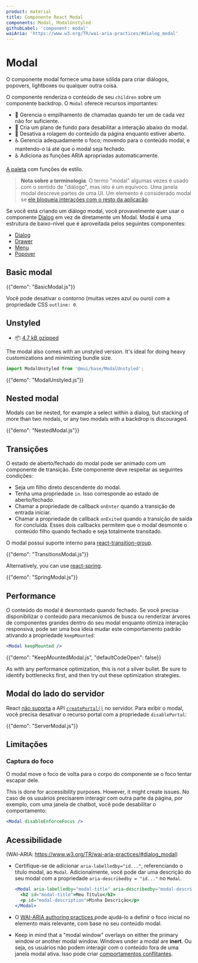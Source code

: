 ```yaml
---
product: material
title: Componente React Modal
components: Modal, ModalUnstyled
githubLabel: 'component: modal'
waiAria: 'https://www.w3.org/TR/wai-aria-practices/#dialog_modal'
---
```


# Modal

<p class="description">O componente modal fornece uma base sólida para criar diálogos, popovers, lightboxes ou qualquer outra coisa.</p>

O componente renderiza o conteúdo de seu `children` sobre um componente backdrop. O `Modal` oferece recursos importantes:

- 💄 Gerencia o empilhamento de chamadas quando ter um de cada vez não for suficiente.
- 🔐 Cria um plano de fundo para desabilitar a interação abaixo do modal.
- 🔐 Desativa a rolagem do conteúdo da página enquanto estiver aberto.
- ♿️ Gerencia adequadamente o foco; movendo para o conteúdo modal, e mantendo-o lá até que o modal seja fechado.
- ♿️ Adiciona as funções ARIA apropriadas automaticamente.

[A paleta](/system/palette/) com funções de estilo.

> **Nota sobre a terminologia**. O termo "modal" algumas vezes é usado com o sentido de "diálogo", mas isto é um equívoco. Uma janela modal descreve partes de uma UI. Um elemento é considerado modal se [ele bloqueia interações com o resto da aplicação](https://en.wikipedia.org/wiki/Modal_window).

Se você está criando um diálogo modal, você provavelmente quer usar o componente [Dialog](/components/dialogs/) em vez de diretamente um Modal. Modal é uma estrutura de baixo-nível que é aproveitada pelos seguintes componentes:

- [Dialog](/components/dialogs/)
- [Drawer](/components/drawers/)
- [Menu](/components/menus/)
- [Popover](/components/popover/)

## Basic modal

{{"demo": "BasicModal.js"}}

Você pode desativar o contorno (muitas vezes azul ou ouro) com a propriedade CSS `outline: 0`.

## Unstyled

- 📦 [4.7 kB gzipped](https://bundlephobia.com/package/@mui/base@latest)

The modal also comes with an unstyled version. It's ideal for doing heavy customizations and minimizing bundle size.

```js
import ModalUnstyled from '@mui/base/ModalUnstyled';
```

{{"demo": "ModalUnstyled.js"}}

## Nested modal

Modals can be nested, for example a select within a dialog, but stacking of more than two modals, or any two modals with a backdrop is discouraged.

{{"demo": "NestedModal.js"}}

## Transições

O estado de aberto/fechado do modal pode ser animado com um componente de transição. Este componente deve respeitar as seguintes condições:

- Seja um filho direto descendente do modal.
- Tenha uma propriedade `in`. Isso corresponde ao estado de aberto/fechado.
- Chamar a propriedade de callback `onEnter` quando a transição de entrada iniciar.
- Chamar a propriedade de callback `onExited` quando a transição de saída for concluída. Esses dois callbacks permitem que o modal desmonte o conteúdo filho quando fechado e seja totalmente transitado.

O modal possui suporte interno para [react-transition-group](https://github.com/reactjs/react-transition-group).

{{"demo": "TransitionsModal.js"}}

Alternatively, you can use [react-spring](https://github.com/pmndrs/react-spring).

{{"demo": "SpringModal.js"}}

## Performance

O conteúdo do modal é desmontado quando fechado. Se você precisa disponibilizar o conteúdo para mecanismos de busca ou renderizar árvores de componentes grandes dentro do seu modal enquanto otimiza interação responsiva, pode ser uma boa ideia mudar este comportamento padrão ativando a propriedade `keepMounted`:

```jsx
<Modal keepMounted />
```

{{"demo": "KeepMountedModal.js", "defaultCodeOpen": false}}

As with any performance optimization, this is not a silver bullet. Be sure to identify bottlenecks first, and then try out these optimization strategies.

## Modal do lado do servidor

React [não suporta](https://github.com/facebook/react/issues/13097) a API [`createPortal()`](https://pt-br.reactjs.org/docs/portals.html) no servidor. Para exibir o modal, você precisa desativar o recurso portal com a propriedade `disablePortal`:

{{"demo": "ServerModal.js"}}

## Limitações

### Captura do foco

O modal move o foco de volta para o corpo do componente se o foco tentar escapar dele.

This is done for accessibility purposes. However, it might create issues. No caso de os usuários precisarem interagir com outra parte da página, por exemplo, com uma janela de chatbot, você pode desabilitar o comportamento:

```jsx
<Modal disableEnforceFocus />
```

## Acessibilidade

(WAI-ARIA: https://www.w3.org/TR/wai-aria-practices/#dialog_modal)

- Certifique-se de adicionar `aria-labelledby="id..."`, referenciando o título modal, ao `Modal`. Adicionalmente, você pode dar uma descrição do seu modal com a propriedade `aria-describedby = "id..."` no `Modal`.

  ```jsx
  <Modal aria-labelledby="modal-title" aria-describedby="modal-description">
    <h2 id="modal-title">Meu Título</h2>
    <p id="modal-description">Minha Descrição</p>
  </Modal>
  ```

- O [WAI-ARIA authoring practices ](https://www.w3.org/TR/wai-aria-practices/examples/dialog-modal/dialog.html) pode ajudá-lo a definir o foco inicial no elemento mais relevante, com base no seu conteúdo modal.
- Keep in mind that a "modal window" overlays on either the primary window or another modal window. Windows under a modal are **inert**. Ou seja, os usuários não podem interagir com o conteúdo fora de uma janela modal ativa. Isso pode criar [comportamentos conflitantes](#focus-trap).
